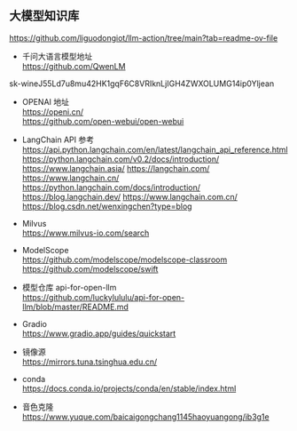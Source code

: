 ## 大模型知识库
https://github.com/liguodongiot/llm-action/tree/main?tab=readme-ov-file

* 千问大语言模型地址  
https://github.com/QwenLM

sk-wineJ55Ld7u8mu42HK1gqF6C8VRIknLjIGH4ZWXOLUMG14ip0Yljean

* OPENAI 地址  
https://openi.cn/  
https://github.com/open-webui/open-webui


* LangChain API 参考  
  https://api.python.langchain.com/en/latest/langchain_api_reference.html
  https://python.langchain.com/v0.2/docs/introduction/
  https://www.langchain.asia/
  https://langchain.com/
  https://www.langchain.cn/
  https://python.langchain.com/docs/introduction/
  https://blog.langchain.dev/
  https://www.langchain.com.cn/
  https://blog.csdn.net/wenxingchen?type=blog


* Milvus  
https://www.milvus-io.com/search


* ModelScope  
https://github.com/modelscope/modelscope-classroom  
https://github.com/modelscope/swift


* 模型仓库 api-for-open-llm  
https://github.com/luckylululu/api-for-open-llm/blob/master/README.md


* Gradio  
https://www.gradio.app/guides/quickstart


* 镜像源  
https://mirrors.tuna.tsinghua.edu.cn/


* conda  
https://docs.conda.io/projects/conda/en/stable/index.html

* 音色克隆
https://www.yuque.com/baicaigongchang1145haoyuangong/ib3g1e
